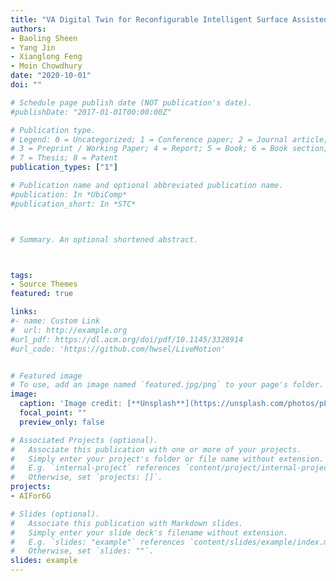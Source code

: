 ```yaml
---
title: "VA Digital Twin for Reconfigurable Intelligent Surface Assisted Wireless Communication"
authors:
- Baoling Sheen
- Yang Jin
- Xianglong Feng
- Moin Chowdhury
date: "2020-10-01"
doi: ""

# Schedule page publish date (NOT publication's date).
#publishDate: "2017-01-01T00:00:00Z"

# Publication type.
# Legend: 0 = Uncategorized; 1 = Conference paper; 2 = Journal article;
# 3 = Preprint / Working Paper; 4 = Report; 5 = Book; 6 = Book section;
# 7 = Thesis; 8 = Patent
publication_types: ["1"]

# Publication name and optional abbreviated publication name.
#publication: In *UbiComp*
#publication_short: In *STC*



# Summary. An optional shortened abstract.



tags:
- Source Themes
featured: true

links:
#- name: Custom Link
#  url: http://example.org
#url_pdf: https://dl.acm.org/doi/pdf/10.1145/3328914
#url_code: 'https://github.com/hwsel/LiveMotion'


# Featured image
# To use, add an image named `featured.jpg/png` to your page's folder. 
image:
  caption: 'Image credit: [**Unsplash**](https://unsplash.com/photos/pLCdAaMFLTE)'
  focal_point: ""
  preview_only: false

# Associated Projects (optional).
#   Associate this publication with one or more of your projects.
#   Simply enter your project's folder or file name without extension.
#   E.g. `internal-project` references `content/project/internal-project/index.md`.
#   Otherwise, set `projects: []`.
projects:
- AIFor6G

# Slides (optional).
#   Associate this publication with Markdown slides.
#   Simply enter your slide deck's filename without extension.
#   E.g. `slides: "example"` references `content/slides/example/index.md`.
#   Otherwise, set `slides: ""`.
slides: example
---
```

